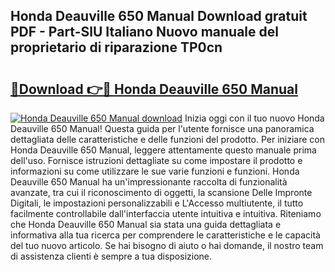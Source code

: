 ## Honda Deauville 650 Manual Download gratuit PDF - Part-SlU Italiano Nuovo manuale del proprietario di riparazione TP0cn

# <h2><a href="http://dfehhd.blite.top/?on=Honda+Deauville+650+Manual">🔗Download 👉🔴 Honda Deauville 650 Manual</a></h2>

[![Honda Deauville 650 Manual download](https://i.imgur.com/lujVjoI.png)](http://dfehhd.blite.top/?on=Honda+Deauville+650+Manual)
Inizia oggi con il tuo nuovo Honda Deauville 650 Manual! Questa guida per l'utente fornisce una panoramica dettagliata delle caratteristiche e delle funzioni del prodotto. Per iniziare con Honda Deauville 650 Manual, leggere attentamente questo manuale prima dell'uso. Fornisce istruzioni dettagliate su come impostare il prodotto e informazioni su come utilizzare le sue varie funzioni e funzioni. Honda Deauville 650 Manual ha un'impressionante raccolta di funzionalità avanzate, tra cui il riconoscimento di oggetti, la scansione Delle Impronte Digitali, le impostazioni personalizzabili e L'Accesso multiutente, il tutto facilmente controllabile dall'interfaccia utente intuitiva e intuitiva. Riteniamo che Honda Deauville 650 Manual sia stata una guida dettagliata e informativa alla tua ricerca per comprendere le caratteristiche e le capacità del tuo nuovo articolo. Se hai bisogno di aiuto o hai domande, il nostro team di assistenza clienti è sempre a tua disposizione.
